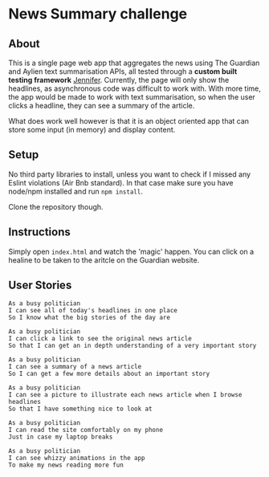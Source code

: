 # News Summary challenge

## About

This is a single page web app that aggregates the news using The Guardian and Aylien text summarisation APIs, all tested through a **custom built testing framework** [Jennifer](https://github.com/domvernon/jennifer.js). Currently, the page will only show the headlines, as asynchronous code was difficult to work with. With more time, the app would be made to work with text summarisation, so when the user clicks a headline, they can see a summary of the article.

What does work well however is that it is an object oriented app that can store some input (in memory) and display content.

## Setup

No third party libraries to install, unless you want to check if I missed any Eslint violations (Air Bnb standard). In that case make sure you have node/npm installed and run `npm install`.

Clone the repository though.

## Instructions

Simply open `index.html` and watch the 'magic' happen. You can click on a healine to be taken to the aritcle on the Guardian website.


## User Stories

```
As a busy politician
I can see all of today's headlines in one place
So I know what the big stories of the day are
```

```
As a busy politician
I can click a link to see the original news article
So that I can get an in depth understanding of a very important story
```

```
As a busy politician
I can see a summary of a news article
So I can get a few more details about an important story
```

```
As a busy politician
I can see a picture to illustrate each news article when I browse headlines
So that I have something nice to look at
```

```
As a busy politician
I can read the site comfortably on my phone
Just in case my laptop breaks
```

```
As a busy politician
I can see whizzy animations in the app
To make my news reading more fun
```
